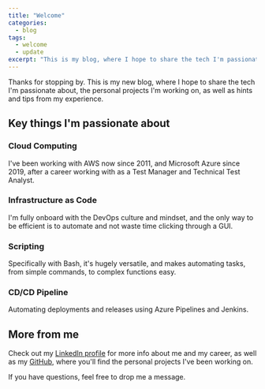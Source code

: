 ```yaml
---
title: "Welcome"
categories:
  - blog
tags:
  - welcome
  - update
excerpt: "This is my blog, where I hope to share the tech I'm passionate about, personal projects, as well as hints and tips from my experience..."
---
```


Thanks for stopping by. This is my new blog, where I hope to share the tech I'm passionate about, the personal projects I'm working on, as well as hints and tips from my experience.

## Key things I'm passionate about

### Cloud Computing

I've been working with AWS now since 2011, and Microsoft Azure since 2019, after a career working with as a Test Manager and Technical Test Analyst.

### Infrastructure as Code

I'm fully onboard with the DevOps culture and mindset, and the only way to be efficient is to automate and not waste time clicking through a GUI.

### Scripting

Specifically with Bash, it's hugely versatile, and makes automating tasks, from simple commands, to complex functions easy.

### CD/CD Pipeline

Automating deployments and releases using Azure Pipelines and Jenkins.

## More from me

Check out my [LinkedIn profile][linkedin-profile] for more info about me and my career, as well as my [GitHub][github-profile], where you'll find the personal projects I've been working on.

If you have questions, feel free to drop me a message.

[linkedin-profile]: https://www.linkedin.com/in/robertbogan/
[github-profile]:   https://github.com/robert-bogan
